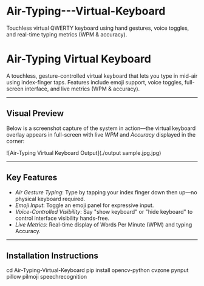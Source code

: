 # Air-Typing---Virtual-Keyboard
Touchless virtual QWERTY keyboard using hand gestures, voice toggles, and real-time typing metrics (WPM &amp; accuracy).

# Air-Typing Virtual Keyboard

A touchless, gesture-controlled virtual keyboard that lets you type in mid-air using index-finger taps. Features include emoji support, voice toggles, full-screen interface, and live metrics (WPM & accuracy).

---

##  Visual Preview

Below is a screenshot capture of the system in action—the virtual keyboard overlay appears in full-screen with live *WPM* and *Accuracy* displayed in the corner:

![Air-Typing Virtual Keyboard Output](./output sample.jpg.jpg)

---

##  Key Features

- *Air Gesture Typing*: Type by tapping your index finger down then up—no physical keyboard required.
- *Emoji Input*: Toggle an emoji panel for expressive input.
- *Voice-Controlled Visibility*: Say "show keyboard" or "hide keyboard" to control interface visibility hands-free.
- *Live Metrics*: Real-time display of Words Per Minute (WPM) and typing Accuracy.

---

##  Installation Instructions

cd Air-Typing-Virtual-Keyboard
pip install opencv-python cvzone pynput pillow pilmoji speechrecognition
